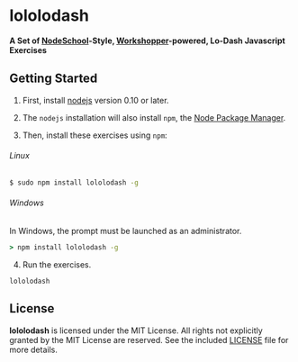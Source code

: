 lololodash
==========
**A Set of [NodeSchool](http://nodeschool.io/)-Style, [Workshopper](https://github.com/rvagg/workshopper)-powered, Lo-Dash Javascript Exercises**

## Getting Started ##
1. First, install [nodejs](http://nodejs.org) version 0.10 or later.

2. The `nodejs` installation will also install `npm`, the [Node Package Manager](https://www.npmjs.org/).

3. Then, install these exercises using `npm`:
###### Linux ######
```sh
$ sudo npm install lololodash -g
```
###### Windows ######
In Windows, the prompt must be launched as an administrator.
```bat
> npm install lololodash -g
```

4. Run the exercises.
```
lololodash
```

## License ##
**lololodash** is licensed under the MIT License. All rights not explicitly granted by the MIT License are reserved. See the included [LICENSE](./LICENSE) file for more details.
